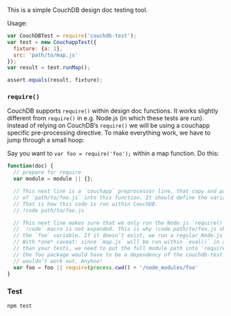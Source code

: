 This is a simple CouchDB design doc testing tool.

Usage:

```javascript
var CouchDBTest = require('couchdb-test');
var test = new CouchappTest({
  fixture: {a: 1},
  src: 'path/to/map.js'
});
var result = test.runMap();

assert.equals(result, fixture);

```

### `require()`

CouchDB supports `require()` within design doc functions. It works slightly different from `require()` in e.g. Node.js (in which these tests are run). Instead of relying on CouchDB’s `require()` we will be using a couchapp specific pre-processing directive. To make everything work, we have to jump through a small hoop:

Say you want to `var foo = require('foo');` within a map function. Do this:

```javascript
function(doc) {
  // prepare for require
  var module = module || {};

  // This next line is a `couchapp` preprocessor line, that copy and pastes the contents
  // of `path/to/foo.js` into this function. It should define the variable `foo`.
  // That is how this code is run within CouchDB.
  // !code path/to/foo.js

  // This next line makes sure that we only run the Node.js `require()` when the
  // `!code` macro is not expanded. This is why !code path/to/foo.js should create
  // the `foo` variable. If it doesn’t exist, we run a regular Node.js `require()`.
  // With *one* caveat: since `map.js` will be run within `eval()` in another module
  // than your tests, we need to put the full module path into `require()`, otherwise,
  // the foo package would have to be a dependency of the couchdb-test package, which
  // wouldn’t work out. Anyhoo!
  var foo = foo || require(process.cwd() + '/node_modules/foo'
}
```

### Test

`npm test`

